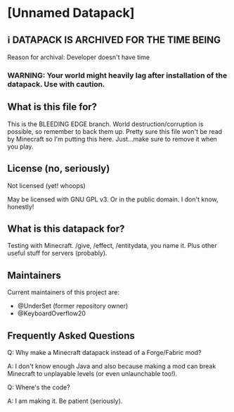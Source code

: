 # [Unnamed Datapack]

## ℹ DATAPACK IS ARCHIVED FOR THE TIME BEING 
Reason for archival: Developer doesn't have time

### WARNING: Your world might heavily lag after installation of the datapack. Use with caution.
## What is this file for?
This is the BLEEDING EDGE branch. World destruction/corruption is possible, so remember to back them up.
Pretty sure this file won't be read by Minecraft so I'm putting this here. Just...make sure to remove it when you play.

## License (no, seriously)
Not licensed (yet! whoops)

May be licensed with GNU GPL v3. Or in the public domain. I don't know, honestly!

## What is this datapack for?
Testing with Minecraft. /give, /effect, /entitydata, you name it. Plus other useful stuff for servers (probably).

## Maintainers
Current maintainers of this project are:
- @UnderSet (former repository owner)
- @KeyboardOverflow20

## Frequently Asked Questions
Q: Why make a Minecraft datapack instead of a Forge/Fabric mod?

A: I don't know enough Java and also because making a mod can break Minecraft to unplayable levels (or even unlaunchable too!).

Q: Where's the code?

A: I am making it. Be patient (seriously).
